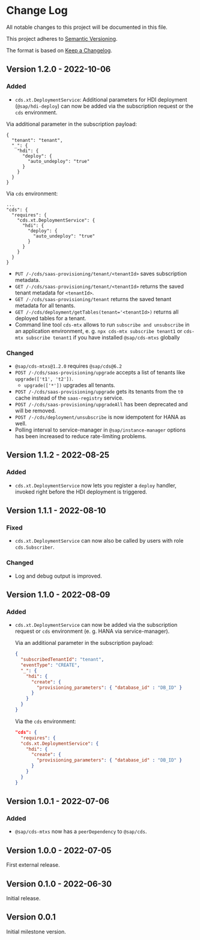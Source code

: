 # Change Log

All notable changes to this project will be documented in this file.

This project adheres to [Semantic Versioning](http://semver.org/).

The format is based on [Keep a Changelog](http://keepachangelog.com/).

## Version 1.2.0 - 2022-10-06

### Added

- `cds.xt.DeploymentService`: Additional parameters for HDI deployment (`@sap/hdi-deploy`) can now be added via the subscription request or the `cds` environment.

Via additional parameter in the subscription payload:

```
{
  "tenant": "tenant",
  "_": {
    "hdi": {
      "deploy": {
        "auto_undeploy": "true"
      }
    }
  }
}
```

Via `cds` environment:
```
...
"cds": {
  "requires": {
    "cds.xt.DeploymentService": {
      "hdi": {
        "deploy": {
          "auto_undeploy": "true"
        }
      }
    }
  }
}
```
- `PUT /-/cds/saas-provisioning/tenant/<tenantId>` saves subscription metadata.
- `GET /-/cds/saas-provisioning/tenant/<tenantId>` returns the saved tenant metadata for `<tenantId>`.
- `GET /-/cds/saas-provisioning/tenant` returns the saved tenant metadata for all tenants.
- `GET /-/cds/deployment/getTables(tenant='<tenantId>)` returns all deployed tables for a tenant.
- Command line tool `cds-mtx` allows to run `subscribe and unsubscribe` in an application environment, e. g. `npx cds-mtx subscribe tenant1` or `cds-mtx subscribe tenant1` if you have installed `@sap/cds-mtxs` globally
### Changed

- `@sap/cds-mtxs@1.2.0` requires `@sap/cds@6.2`
- `POST /-/cds/saas-provisioning/upgrade` accepts a list of tenants like `upgrade(['t1', 't2'])`.
  - `upgrade(['*'])` upgrades all tenants.
- `POST /-/cds/saas-provisioning/upgrade` gets its tenants from the `t0` cache instead of the `saas-registry` service.
- `POST /-/cds/saas-provisioning/upgradeAll` has been deprecated and will be removed.
- `POST /-/cds/deployment/unsubscribe` is now idempotent for HANA as well.
- Polling interval to service-manager in `@sap/instance-manager` options has been increased to reduce rate-limiting problems.

## Version 1.1.2 - 2022-08-25

### Added

- `cds.xt.DeploymentService` now lets you register a `deploy` handler, invoked right before the HDI deployment is triggered.

## Version 1.1.1 - 2022-08-10

### Fixed

- `cds.xt.DeploymentService` can now also be called by users with role `cds.Subscriber`.

### Changed

- Log and debug output is improved.

## Version 1.1.0 - 2022-08-09

### Added

- `cds.xt.DeploymentService` can now be added via the subscription request or `cds` environment (e. g. HANA via service-manager).

  Via an additional parameter in the subscription payload:
  ```json
  {
    "subscribedTenantId": "tenant",
    "eventType": "CREATE",
    "_": {
      "hdi": {
        "create": {
          "provisioning_parameters": { "database_id" : "DB_ID" }
        }
      }
    }
  }
  ```
  Via the `cds` environment:
  ```json
  "cds": {
    "requires": {
    "cds.xt.DeploymentService": {
      "hdi": {
        "create": {
          "provisioning_parameters": { "database_id" : "DB_ID" }
        }
      }
    }
  }
  ```

## Version 1.0.1 - 2022-07-06

### Added

- `@sap/cds-mtxs` now has a `peerDependency` to `@sap/cds`.

## Version 1.0.0 - 2022-07-05

First external release.

## Version 0.1.0 - 2022-06-30

Initial release.

## Version 0.0.1

Initial milestone version.
